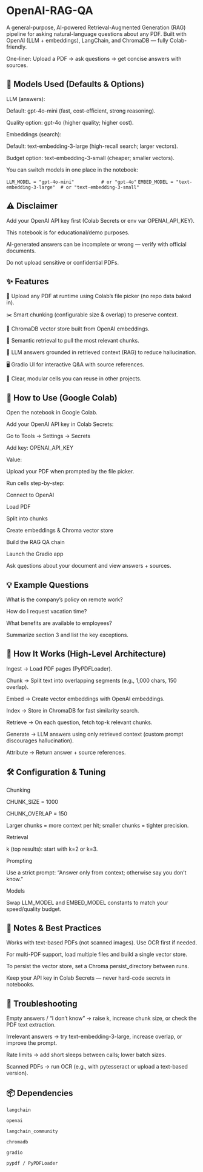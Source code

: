 # OpenAI-RAG-QA

A general-purpose, AI-powered Retrieval-Augmented Generation (RAG) pipeline for asking natural-language questions about any PDF.
Built with OpenAI (LLM + embeddings), LangChain, and ChromaDB — fully Colab-friendly.

One-liner: Upload a PDF → ask questions → get concise answers with sources.

## 🔧 Models Used (Defaults & Options)

LLM (answers):

Default: gpt-4o-mini (fast, cost-efficient, strong reasoning).

Quality option: gpt-4o (higher quality; higher cost).

Embeddings (search):

Default: text-embedding-3-large (high-recall search; larger vectors).

Budget option: text-embedding-3-small (cheaper; smaller vectors).

You can switch models in one place in the notebook:

`LLM_MODEL = "gpt-4o-mini"          # or "gpt-4o"`
`EMBED_MODEL = "text-embedding-3-large"  # or "text-embedding-3-small"`

## ⚠️ Disclaimer

Add your OpenAI API key first (Colab Secrets or env var OPENAI_API_KEY).

This notebook is for educational/demo purposes.

AI-generated answers can be incomplete or wrong — verify with official documents.

Do not upload sensitive or confidential PDFs.

## ✨ Features

📂 Upload any PDF at runtime using Colab’s file picker (no repo data baked in).

✂️ Smart chunking (configurable size & overlap) to preserve context.

🧭 ChromaDB vector store built from OpenAI embeddings.

🔎 Semantic retrieval to pull the most relevant chunks.

🤖 LLM answers grounded in retrieved context (RAG) to reduce hallucination.

🖥️ Gradio UI for interactive Q&A with source references.

🧱 Clear, modular cells you can reuse in other projects.

## 🚀 How to Use (Google Colab)

Open the notebook in Google Colab.

Add your OpenAI API key in Colab Secrets:

Go to Tools → Settings → Secrets

Add key: OPENAI_API_KEY

Value: <your OpenAI API key>

Upload your PDF when prompted by the file picker.

Run cells step-by-step:

Connect to OpenAI

Load PDF

Split into chunks

Create embeddings & Chroma vector store

Build the RAG QA chain

Launch the Gradio app

Ask questions about your document and view answers + sources.

## 💡 Example Questions

What is the company’s policy on remote work?

How do I request vacation time?

What benefits are available to employees?

Summarize section 3 and list the key exceptions.

## 🧠 How It Works (High-Level Architecture)

Ingest → Load PDF pages (PyPDFLoader).

Chunk → Split text into overlapping segments (e.g., 1,000 chars, 150 overlap).

Embed → Create vector embeddings with OpenAI embeddings.

Index → Store in ChromaDB for fast similarity search.

Retrieve → On each question, fetch top-k relevant chunks.

Generate → LLM answers using only retrieved context (custom prompt discourages hallucination).

Attribute → Return answer + source references.

## 🛠️ Configuration & Tuning

Chunking

CHUNK_SIZE = 1000

CHUNK_OVERLAP = 150

Larger chunks = more context per hit; smaller chunks = tighter precision.

Retrieval

k (top results): start with k=2 or k=3.

Prompting

Use a strict prompt: “Answer only from context; otherwise say you don’t know.”

Models

Swap LLM_MODEL and EMBED_MODEL constants to match your speed/quality budget.

## 📝 Notes & Best Practices

Works with text-based PDFs (not scanned images). Use OCR first if needed.

For multi-PDF support, load multiple files and build a single vector store.

To persist the vector store, set a Chroma persist_directory between runs.

Keep your API key in Colab Secrets — never hard-code secrets in notebooks.

## 🧯 Troubleshooting

Empty answers / “I don’t know” → raise k, increase chunk size, or check the PDF text extraction.

Irrelevant answers → try text-embedding-3-large, increase overlap, or improve the prompt.

Rate limits → add short sleeps between calls; lower batch sizes.

Scanned PDFs → run OCR (e.g., with pytesseract or upload a text-based version).

## 📦 Dependencies

`langchain` 

`openai`

`langchain_community`

`chromadb`

`gradio`

`pypdf / PyPDFLoader `
